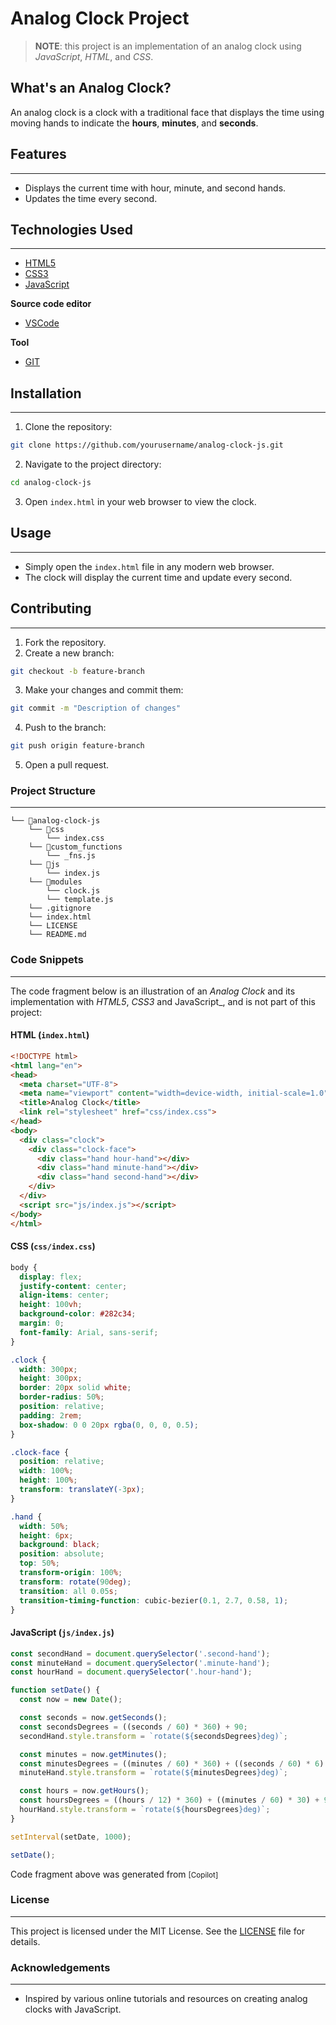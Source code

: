 # Analog Clock Project

> **NOTE**: this project is an implementation of an analog clock using _JavaScript_, _HTML_, and _CSS_.

## What's an Analog Clock?

An analog clock is a clock with a traditional face that displays the time using moving hands to indicate the **hours**, **minutes**, and **seconds**.

## Features
----

- Displays the current time with hour, minute, and second hands.
- Updates the time every second.

## Technologies Used
----

- [HTML5](https://developer.mozilla.org/en-US/docs/Web/HTML)
- [CSS3](https://developer.mozilla.org/en-US/docs/Web/CSS)
- [JavaScript](https://developer.mozilla.org/en-US/docs/Web/JavaScript)

__Source code editor__

- [VSCode](https://code.visualstudio.com)

__Tool__

- [GIT](https://git-scm.com)

## Installation
----

1. Clone the repository:
  ```bash
  git clone https://github.com/yourusername/analog-clock-js.git
  ```

2. Navigate to the project directory:
  ```bash
  cd analog-clock-js
  ```

3. Open `index.html` in your web browser to view the clock.

## Usage
----

- Simply open the `index.html` file in any modern web browser.
- The clock will display the current time and update every second.

## Contributing
----

1. Fork the repository.
2. Create a new branch:
  ```bash
  git checkout -b feature-branch
  ```
3. Make your changes and commit them:
  ```bash
  git commit -m "Description of changes"
  ```
4. Push to the branch:
  ```bash
  git push origin feature-branch
  ```
5. Open a pull request.

### Project Structure
----

```
└── 📁analog-clock-js
    └── 📁css
        └── index.css
    └── 📁custom_functions
        └── _fns.js
    └── 📁js
        └── index.js
    └── 📁modules
        └── clock.js
        └── template.js
    └── .gitignore
    └── index.html
    └── LICENSE
    └── README.md
```

### Code Snippets
----

The code fragment below is an illustration of an _Analog Clock_ and its implementation with _HTML5_, _CSS3_ and JavaScript_, and is not part of this project:

#### HTML (`index.html`)

```html
<!DOCTYPE html>
<html lang="en">
<head>
  <meta charset="UTF-8">
  <meta name="viewport" content="width=device-width, initial-scale=1.0">
  <title>Analog Clock</title>
  <link rel="stylesheet" href="css/index.css">
</head>
<body>
  <div class="clock">
    <div class="clock-face">
      <div class="hand hour-hand"></div>
      <div class="hand minute-hand"></div>
      <div class="hand second-hand"></div>
    </div>
  </div>
  <script src="js/index.js"></script>
</body>
</html>
```

#### CSS (`css/index.css`)

```css
body {
  display: flex;
  justify-content: center;
  align-items: center;
  height: 100vh;
  background-color: #282c34;
  margin: 0;
  font-family: Arial, sans-serif;
}

.clock {
  width: 300px;
  height: 300px;
  border: 20px solid white;
  border-radius: 50%;
  position: relative;
  padding: 2rem;
  box-shadow: 0 0 20px rgba(0, 0, 0, 0.5);
}

.clock-face {
  position: relative;
  width: 100%;
  height: 100%;
  transform: translateY(-3px);
}

.hand {
  width: 50%;
  height: 6px;
  background: black;
  position: absolute;
  top: 50%;
  transform-origin: 100%;
  transform: rotate(90deg);
  transition: all 0.05s;
  transition-timing-function: cubic-bezier(0.1, 2.7, 0.58, 1);
}
```

#### JavaScript (`js/index.js`)

```js
const secondHand = document.querySelector('.second-hand');
const minuteHand = document.querySelector('.minute-hand');
const hourHand = document.querySelector('.hour-hand');

function setDate() {
  const now = new Date();

  const seconds = now.getSeconds();
  const secondsDegrees = ((seconds / 60) * 360) + 90;
  secondHand.style.transform = `rotate(${secondsDegrees}deg)`;

  const minutes = now.getMinutes();
  const minutesDegrees = ((minutes / 60) * 360) + ((seconds / 60) * 6) + 90;
  minuteHand.style.transform = `rotate(${minutesDegrees}deg)`;

  const hours = now.getHours();
  const hoursDegrees = ((hours / 12) * 360) + ((minutes / 60) * 30) + 90;
  hourHand.style.transform = `rotate(${hoursDegrees}deg)`;
}

setInterval(setDate, 1000);

setDate();
```

Code fragment above was generated from <small>[Copilot]</small>

### License
----

This project is licensed under the MIT License. See the [LICENSE](LICENSE) file for details.

### Acknowledgements
----

- Inspired by various online tutorials and resources on creating analog clocks with JavaScript.